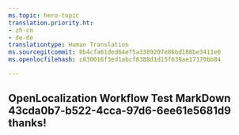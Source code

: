 ```yaml
---
ms.topic: hero-topic
translation.priority.ht:
- zh-cn
- de-de
translationtype: Human Translation
ms.sourcegitcommit: 0b4cfa61ded64ef5a3389207e86bd188be3411e6
ms.openlocfilehash: c830016f3ed1abcf8388d1d15f639ae17170bb84

---
```

## OpenLocalization Workflow Test MarkDown 43cda0b7-b522-4cca-97d6-6ee61e5681d9 thanks!



<!--HONumber=Sep16_HO1-->


